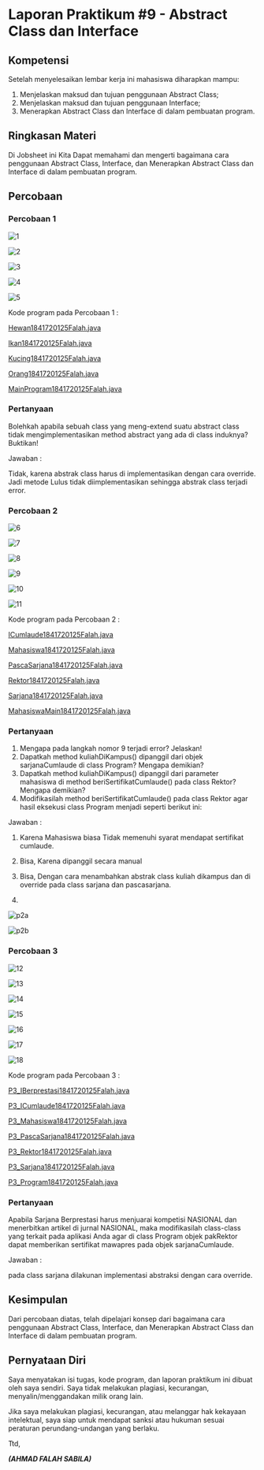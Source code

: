 # Laporan Praktikum #9 - Abstract Class dan Interface

## Kompetensi

Setelah menyelesaikan lembar kerja ini mahasiswa diharapkan mampu:
1. Menjelaskan maksud dan tujuan penggunaan Abstract Class;
2. Menjelaskan maksud dan tujuan penggunaan Interface;
3. Menerapkan Abstract Class dan Interface di dalam pembuatan program.
 

## Ringkasan Materi
Di Jobsheet ini Kita Dapat memahami dan mengerti bagaimana cara penggunaan Abstract Class, Interface, dan
Menerapkan Abstract Class dan Interface di dalam pembuatan program.

## Percobaan

### Percobaan 1

![1](img/1.PNG)

![2](img/2.png)

![3](img/3.png)

![4](img/4.png)

![5](img/5.png)

Kode program pada Percobaan 1 : 

[Hewan1841720125Falah.java](../../src/9_Abstract_Class_dan_Interface/abstrakclass/Hewan1841720125Falah.java)

[Ikan1841720125Falah.java](../../src/9_Abstract_Class_dan_Interface/abstrakclass/Ikan1841720125Falah.java)

[Kucing1841720125Falah.java](../../src/9_Abstract_Class_dan_Interface/abstrakclass/Kucing1841720125Falah.java)

[Orang1841720125Falah.java](../../src/9_Abstract_Class_dan_Interface/abstrakclass/Orang1841720125Falah.java)

[MainProgram1841720125Falah.java](../../src/9_Abstract_Class_dan_Interface/abstrakclass/MainProgram1841720125Falah.java)

### Pertanyaan

Bolehkah apabila sebuah class yang meng-extend suatu abstract class tidak mengimplementasikan method abstract yang ada di class induknya? Buktikan! 

Jawaban : 

Tidak, karena abstrak class harus di implementasikan dengan cara override. 
Jadi metode Lulus tidak diimplementasikan sehingga abstrak class terjadi error.

### Percobaan 2

![6](img/6.png)

![7](img/7.png)

![8](img/8.png)

![9](img/9.png)

![10](img/10.png)

![11](img/11.png)

Kode program pada Percobaan 2 : 

[ICumlaude1841720125Falah.java](../../src/9_Abstract_Class_dan_Interface/interfaceclass/ICumlaude1841720125Falah.java)

[Mahasiswa1841720125Falah.java](../../src/9_Abstract_Class_dan_Interface/interfaceclass/Mahasiswa1841720125Falah.java)

[PascaSarjana1841720125Falah.java](../../src/9_Abstract_Class_dan_Interface/interfaceclass/PascaSarjana1841720125Falah.java)

[Rektor1841720125Falah.java](../../src/9_Abstract_Class_dan_Interface/interfaceclass/Rektor1841720125Falah.java)

[Sarjana1841720125Falah.java](../../src/9_Abstract_Class_dan_Interface/interfaceclass/Sarjana1841720125Falah.java)

[MahasiswaMain1841720125Falah.java](../../src/9_Abstract_Class_dan_Interface/interfaceclass/MahasiswaMain1841720125Falah.java)

### Pertanyaan

1. Mengapa pada langkah nomor 9 terjadi error? Jelaskan! 
2. Dapatkah method kuliahDiKampus() dipanggil dari objek sarjanaCumlaude di class Program? Mengapa demikian? 
3. Dapatkah method kuliahDiKampus() dipanggil dari parameter mahasiswa di method beriSertifikatCumlaude() pada class Rektor? Mengapa demikian? 
4. Modifikasilah method beriSertifikatCumlaude() pada class Rektor agar hasil eksekusi class Program menjadi seperti berikut ini: 

Jawaban : 

1. Karena Mahasiswa biasa Tidak memenuhi syarat mendapat sertifikat cumlaude.

2. Bisa, Karena dipanggil secara manual

3. Bisa, Dengan cara menambahkan abstrak class kuliah dikampus dan di override pada class sarjana dan pascasarjana.

4. 

![p2a](img/p2a.png) 

![p2b](img/p2b.png) 

### Percobaan 3

![12](img/12.png)

![13](img/13.png)

![14](img/14.png)

![15](img/15.png)

![16](img/16.png)

![17](img/17.png)

![18](img/18.png)


Kode program pada Percobaan 3 : 

[P3_IBerprestasi1841720125Falah.java](../../src/9_Abstract_Class_dan_Interface/interfaceImplementation/P3_IBerprestasi1841720125Falah.java)

[P3_ICumlaude1841720125Falah.java](../../src/9_Abstract_Class_dan_Interface/interfaceImplementation/P3_ICumlaude1841720125Falah.java)

[P3_Mahasiswa1841720125Falah.java](../../src/9_Abstract_Class_dan_Interface/interfaceImplementation/P3_Mahasiswa1841720125Falah.java)

[P3_PascaSarjana1841720125Falah.java](../../src/9_Abstract_Class_dan_Interface/interfaceImplementation/P3_PascaSarjana1841720125Falah.java)

[P3_Rektor1841720125Falah.java](../../src/9_Abstract_Class_dan_Interface/interfaceImplementation/P3_Rektor1841720125Falah.java)

[P3_Sarjana1841720125Falah.java](../../src/9_Abstract_Class_dan_Interface/interfaceImplementation/P3_Sarjana1841720125Falah.java)

[P3_Program1841720125Falah.java](../../src/9_Abstract_Class_dan_Interface/interfaceImplementation/P3_Program1841720125Falah.java)


### Pertanyaan

Apabila Sarjana Berprestasi harus menjuarai kompetisi NASIONAL dan menerbitkan artikel di jurnal NASIONAL, maka modifikasilah class-class yang terkait pada aplikasi Anda agar di class Program objek pakRektor dapat memberikan sertifikat mawapres pada objek sarjanaCumlaude.

Jawaban :

pada class sarjana dilakunan implementasi abstraksi dengan cara override.



## Kesimpulan

Dari percobaan diatas, telah dipelajari konsep dari bagaimana cara penggunaan Abstract Class, Interface, dan
Menerapkan Abstract Class dan Interface di dalam pembuatan program.

## Pernyataan Diri

Saya menyatakan isi tugas, kode program, dan laporan praktikum ini dibuat oleh saya sendiri. Saya tidak melakukan plagiasi, kecurangan, menyalin/menggandakan milik orang lain.

Jika saya melakukan plagiasi, kecurangan, atau melanggar hak kekayaan intelektual, saya siap untuk mendapat sanksi atau hukuman sesuai peraturan perundang-undangan yang berlaku.

Ttd,

***(AHMAD FALAH SABILA)***
